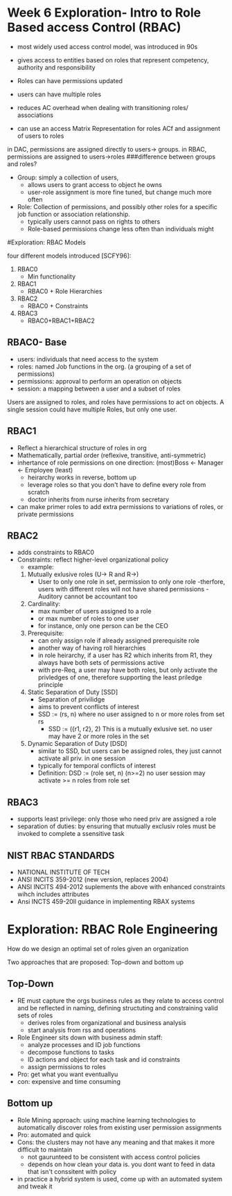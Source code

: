 # Week 6 Exploration- Intro to Role Based access Control (RBAC)

- most widely used access control model, was introduced in 90s

- gives access to entities based on roles that represent competency, authority and responsibility
- Roles can have permissions updated
- users can have multiple roles
- reduces AC overhead when dealing with transitioning roles/ associations

- can use an access Matrix Representation for roles ACf and assignment of users to roles

in DAC, permissions are assigned directly to users-> groups. in RBAC, permissions are assigned to users->roles
###difference between groups and roles?
- Group: simply a collection of users, 
    - allows users to grant access to object he owns
    - user-role assignment is more fine tuned, but change much more often
- Role: Collection of permissions, and possibly other roles for a specific job function or association relationship.
    - typically users cannot pass on rights to others
    - Role-based permissions change less often than individuals might	

#Exploration: RBAC Models

four different models introduced [SCFY96]:
1. RBAC0
    - Min functionality
2. RBAC1
    - RBAC0 + Role Hierarchies
3. RBAC2
    - RBAC0 + Constraints
4. RBAC3
    - RBAC0+RBAC1+RBAC2

## RBAC0- Base

- users: individuals that need access to the system
- roles: named Job functions in the org. (a grouping of a set of permissions)
- permissions: approval to perform an operation on objects
- session: a mapping between a user and a subset of roles

Users are assigned to roles, and roles have permissions to act on objects.
A single session could have multiple Roles, but only one user.

## RBAC1

- Reflect a hierarchical structure of roles in org
- Mathematically, partial order (reflexive, transitive, anti-symmetric)
- inhertance of role permissions on one direction: (most)Boss <- Manager <- Employee (least)
    - heirarchy works in reverse, bottom up
    - leverage roles so that you don't have to define every role from scratch 
    - doctor inherits from nurse inherits from secretary
- can make primer roles to add extra permissions to variations of roles, or private permissions

## RBAC2

- adds constraints to RBAC0
- Constraints: reflect higher-level organizational policy
	- example: 
	1. Mutually exlusive roles (U-> R and R->)
		- User to only one role in set, permission to only one role
		-therfore, users with different roles will not have shared permissions
                - Auditory cannot be accountant too
	2. Cardinality: 
		- max number of users assigned to a role
		- or max number of roles to one user
		- for instance, only one person can be the CEO
	3. Prerequisite:
		- can only assign role if already assigned prerequisite role
		- another way of having roll hierarchies
		- in role heirarchy, if a user has R2 which inherits from R1, they always have both sets of permissions active
		- with pre-Req, a user may have both roles, but only activate the privledges of one, therefore supporting the least priledge principle
	4. Static Separation of Duty [SSD]
		- Separation of privilidge
		- aims to prevent conflicts of interest
		- SSD := (rs, n) where no user assigned to n or more roles from set rs
			- SSD := ({r1, r2}, 2) This is a mutually exlusive set. no user may have 2 or more roles in the set
	5. Dynamic Separation of Duty [DSD]
		- similar to SSD, but users can be assigned roles, they just cannot activate all priv. in one session
		- typically for temporal conflicts of interest
		- Definition: DSD := (role set, n) (n>=2) no user session may activate >= n roles from role set
## RBAC3
- supports least privilege: only those who need priv are assigned a role
- separation of duties: by ensuring that mutually exclusiv roles must be invoked to complete a ssensitive task

## NIST RBAC STANDARDS
- NATIONAL INSTITUTE OF TECH
- ANSI INCITS 359-2012 (new version, replaces 2004)
- ANSI INCITS 494-2012 suplements the above with enhanced constraints wihch includes attributes
- Ansi INCTS 459-20ll guidance in implementing RBAX systems

# Exploration: RBAC Role Engineering

How do we design an optimal set of roles given an organization

Two approaches that are proposed: Top-down and bottom up

## Top-Down

- RE must capture the orgs business rules as they relate to access control and be reflected in naming, defining structuting and constraining valid sets of roles
    - derives roles from organizational and business analysis
    - start analysis from rss and operations
- Role Engineer sits down with business admin staff:
    - analyze processes and ID job functions
    - decompose functions to tasks
    - ID actions and object for each task and id constraints
    - assign permissions to roles
- Pro: get what you want eventuallyu
- con: expensive and time consuming

## Bottom up

- Role Mining approach: using machine learning technologies to automatically discover roles from existing user permission assignments
- Pro: automated and quick
- Cons: the clusters may not have any meaning and that makes it more difficult to maintain
    - not gaurunteed to be consistent with access control policies
    - depends on how clean your data is. you dont want to feed in data that isn't conssitent with policy
- in practice a hybrid system is used, come up with an automated system and tweak it




















